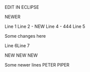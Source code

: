 EDIT IN ECLIPSE

NEWER

Line 1
Line 2 - NEW
Line 4 - 444
Line 5

Some changes here

Line 6Line 7

NEW
NEW 
NEW

Some newer lines
PETER PIPER
